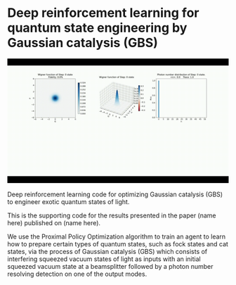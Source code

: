 # Deep reinforcement learning for quantum state engineering by Gaussian catalysis (GBS)

![til](cat.gif)

Deep reinforcement learning code for optimizing Gaussian catalysis (GBS) to engineer exotic quantum states of light.

This is the supporting code for the results presented in the paper (name here) published on (name here).

We use the Proximal Policy Optimization algorithm to train an agent to learn how to prepare certain types of quantum states, such as fock states and cat states, via the process of Gaussian catalysis (GBS) which consists of interfering squeezed vacuum states of light as inputs with an initial squeezed vacuum state at a beamsplitter followed by a photon number resolving detection on one of the output modes.